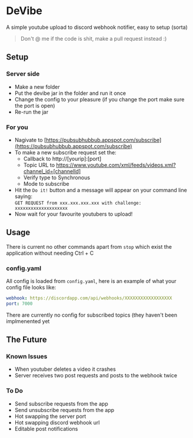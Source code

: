 # DeVibe
A simple youtube upload to discord webhook notifier, easy to setup (sorta)
> Don't @ me if the code is shit, make a pull request instead :)

## Setup
### Server side
 - Make a new folder
 - Put the devibe jar in the folder and run it once
 - Change the config to your pleasure (if you change the port make sure the port is open)
 - Re-run the jar
### For you
 - Nagivate to [https://pubsubhubbub.appspot.com/subscribe](https://pubsubhubbub.appspot.com/subscribe)
 - To make a new subscribe request set the:
   - Callback to http://[yourip]:[port]
   - Topic URL to https://www.youtube.com/xml/feeds/videos.xml?channel_id=[channelId]
   - Verify type to Synchronous
   - Mode to subscribe
 - Hit the `Do it!` button and a message will appear on your command line saying:  
   `GET REQUEST from xxx.xxx.xxx.xxx with challenge: xxxxxxxxxxxxxxxxxxxx`
 - Now wait for your favourite youtubers to upload!
 
## Usage
There is current no other commands apart from `stop` which exist the application without needing Ctrl + C

### config.yaml
All config is loaded from `config.yaml`, here is an example of what your config file looks like:
```yaml
webhook: https://discordapp.com/api/webhooks/XXXXXXXXXXXXXXXXXX
port: 7000
```
There are currently no config for subscribed topics (they haven't been implmenented yet

## The Future
### Known Issues
 - When youtuber deletes a video it crashes
 - Server receives two post requests and posts to the webhook twice
### To Do
 - Send subscribe requests from the app
 - Send unsubscribe requests from the app
 - Hot swapping the server port
 - Hot swapping discord webhook url
 - Editable post notifications

